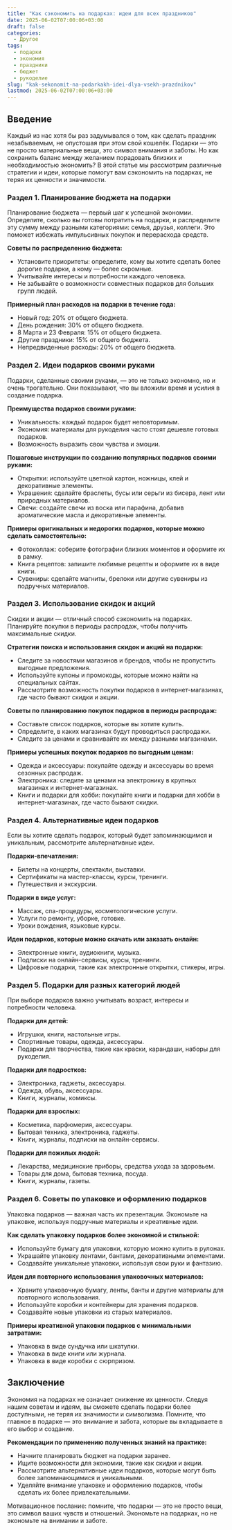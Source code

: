 ```yaml
---
title: "Как сэкономить на подарках: идеи для всех праздников"
date: 2025-06-02T07:00:06+03:00
draft: false
categories:
  - Другое
tags:
  - подарки
  - экономия
  - праздники
  - бюджет
  - рукоделие
slug: "kak-sekonomit-na-podarkakh-idei-dlya-vsekh-prazdnikov"
lastmod: 2025-06-02T07:00:06+03:00
---
```


## Введение

Каждый из нас хотя бы раз задумывался о том, как сделать праздник незабываемым, не опустошая при этом свой кошелёк. Подарки — это не просто материальные вещи, это символ внимания и заботы. Но как сохранить баланс между желанием порадовать близких и необходимостью экономить? В этой статье мы рассмотрим различные стратегии и идеи, которые помогут вам сэкономить на подарках, не теряя их ценности и значимости.

### Раздел 1. Планирование бюджета на подарки

Планирование бюджета — первый шаг к успешной экономии. Определите, сколько вы готовы потратить на подарки, и распределите эту сумму между разными категориями: семья, друзья, коллеги. Это поможет избежать импульсивных покупок и перерасхода средств.

**Советы по распределению бюджета:**
- Установите приоритеты: определите, кому вы хотите сделать более дорогие подарки, а кому — более скромные.
- Учитывайте интересы и потребности каждого человека.
- Не забывайте о возможности совместных подарков для больших групп людей.

**Примерный план расходов на подарки в течение года:**
- Новый год: 20% от общего бюджета.
- День рождения: 30% от общего бюджета.
- 8 Марта и 23 Февраля: 15% от общего бюджета.
- Другие праздники: 15% от общего бюджета.
- Непредвиденные расходы: 20% от общего бюджета.

### Раздел 2. Идеи подарков своими руками

Подарки, сделанные своими руками, — это не только экономно, но и очень трогательно. Они показывают, что вы вложили время и усилия в создание подарка.

**Преимущества подарков своими руками:**
- Уникальность: каждый подарок будет неповторимым.
- Экономия: материалы для рукоделия часто стоят дешевле готовых подарков.
- Возможность выразить свои чувства и эмоции.

**Пошаговые инструкции по созданию популярных подарков своими руками:**
- Открытки: используйте цветной картон, ножницы, клей и декоративные элементы.
- Украшения: сделайте браслеты, бусы или серьги из бисера, лент или природных материалов.
- Свечи: создайте свечи из воска или парафина, добавив ароматические масла и декоративные элементы.

**Примеры оригинальных и недорогих подарков, которые можно сделать самостоятельно:**
- Фотоколлаж: соберите фотографии близких моментов и оформите их в рамку.
- Книга рецептов: запишите любимые рецепты и оформите их в виде книги.
- Сувениры: сделайте магниты, брелоки или другие сувениры из подручных материалов.

### Раздел 3. Использование скидок и акций

Скидки и акции — отличный способ сэкономить на подарках. Планируйте покупки в периоды распродаж, чтобы получить максимальные скидки.

**Стратегии поиска и использования скидок и акций на подарки:**
- Следите за новостями магазинов и брендов, чтобы не пропустить выгодные предложения.
- Используйте купоны и промокоды, которые можно найти на специальных сайтах.
- Рассмотрите возможность покупки подарков в интернет-магазинах, где часто бывают скидки и акции.

**Советы по планированию покупок подарков в периоды распродаж:**
- Составьте список подарков, которые вы хотите купить.
- Определите, в каких магазинах будут проводиться распродажи.
- Следите за ценами и сравнивайте их между разными магазинами.

**Примеры успешных покупок подарков по выгодным ценам:**
- Одежда и аксессуары: покупайте одежду и аксессуары во время сезонных распродаж.
- Электроника: следите за ценами на электронику в крупных магазинах и интернет-магазинах.
- Книги и подарки для хобби: покупайте книги и подарки для хобби в интернет-магазинах, где часто бывают скидки.

### Раздел 4. Альтернативные идеи подарков

Если вы хотите сделать подарок, который будет запоминающимся и уникальным, рассмотрите альтернативные идеи.

**Подарки-впечатления:**
- Билеты на концерты, спектакли, выставки.
- Сертификаты на мастер-классы, курсы, тренинги.
- Путешествия и экскурсии.

**Подарки в виде услуг:**
- Массаж, спа-процедуры, косметологические услуги.
- Услуги по ремонту, уборке, готовке.
- Уроки вождения, языковые курсы.

**Идеи подарков, которые можно скачать или заказать онлайн:**
- Электронные книги, аудиокниги, музыка.
- Подписки на онлайн-сервисы, курсы, тренинги.
- Цифровые подарки, такие как электронные открытки, стикеры, игры.

### Раздел 5. Подарки для разных категорий людей

При выборе подарков важно учитывать возраст, интересы и потребности человека.

**Подарки для детей:**
- Игрушки, книги, настольные игры.
- Спортивные товары, одежда, аксессуары.
- Подарки для творчества, такие как краски, карандаши, наборы для рукоделия.

**Подарки для подростков:**
- Электроника, гаджеты, аксессуары.
- Одежда, обувь, аксессуары.
- Книги, журналы, комиксы.

**Подарки для взрослых:**
- Косметика, парфюмерия, аксессуары.
- Бытовая техника, электроника, гаджеты.
- Книги, журналы, подписки на онлайн-сервисы.

**Подарки для пожилых людей:**
- Лекарства, медицинские приборы, средства ухода за здоровьем.
- Товары для дома, бытовая техника, посуда.
- Книги, журналы, газеты.

### Раздел 6. Советы по упаковке и оформлению подарков

Упаковка подарков — важная часть их презентации. Экономьте на упаковке, используя подручные материалы и креативные идеи.

**Как сделать упаковку подарков более экономной и стильной:**
- Используйте бумагу для упаковки, которую можно купить в рулонах.
- Украшайте упаковку лентами, бантами, декоративными элементами.
- Создавайте уникальные упаковки, используя свои руки и фантазию.

**Идеи для повторного использования упаковочных материалов:**
- Храните упаковочную бумагу, ленты, банты и другие материалы для повторного использования.
- Используйте коробки и контейнеры для хранения подарков.
- Создавайте новые упаковки из старых материалов.

**Примеры креативной упаковки подарков с минимальными затратами:**
- Упаковка в виде сундучка или шкатулки.
- Упаковка в виде книги или журнала.
- Упаковка в виде коробки с сюрпризом.

## Заключение

Экономия на подарках не означает снижение их ценности. Следуя нашим советам и идеям, вы сможете сделать подарки более доступными, не теряя их значимости и символизма. Помните, что главное в подарке — это внимание и забота, которые вы вкладываете в его выбор и создание.

**Рекомендации по применению полученных знаний на практике:**
- Начните планировать бюджет на подарки заранее.
- Ищите возможности для экономии, такие как скидки и акции.
- Рассмотрите альтернативные идеи подарков, которые могут быть более запоминающимися и уникальными.
- Уделяйте внимание упаковке и оформлению подарков, чтобы сделать их более привлекательными.

Мотивационное послание: помните, что подарки — это не просто вещи, это символ ваших чувств и отношений. Экономьте на подарках, но не экономьте на внимании и заботе.
